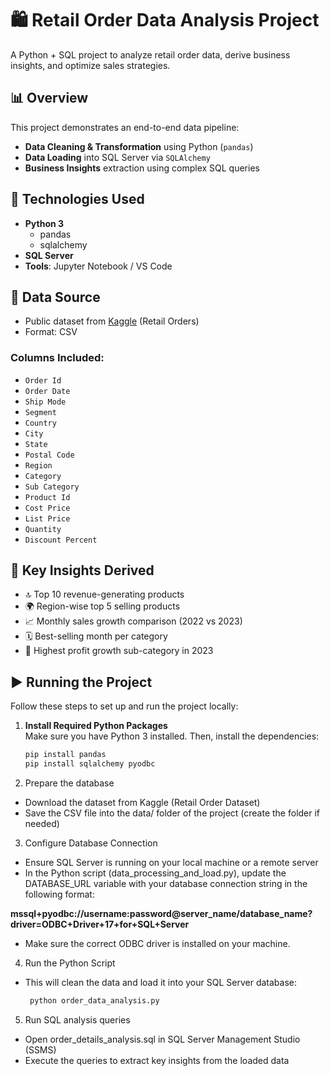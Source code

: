 # 🛍️ Retail Order Data Analysis Project

A Python + SQL project to analyze retail order data, derive business insights, and optimize sales strategies.

## 📊 Overview

This project demonstrates an end-to-end data pipeline:  
- **Data Cleaning & Transformation** using Python (`pandas`)
- **Data Loading** into SQL Server via `SQLAlchemy`
- **Business Insights** extraction using complex SQL queries

## 🧰 Technologies Used

- **Python 3**
  - pandas
  - sqlalchemy
- **SQL Server**
- **Tools**: Jupyter Notebook / VS Code

## 📁 Data Source

- Public dataset from [Kaggle](https://www.kaggle.com/datasets/ankitbansal06/retail-orders) (Retail Orders)
- Format: CSV

### Columns Included:
- `Order Id`  
- `Order Date`  
- `Ship Mode`  
- `Segment`  
- `Country`  
- `City`  
- `State`  
- `Postal Code`  
- `Region`  
- `Category`  
- `Sub Category`  
- `Product Id`  
- `Cost Price`  
- `List Price`  
- `Quantity`  
- `Discount Percent`

## 📌 Key Insights Derived

- 🔝 Top 10 revenue-generating products  
- 🌍 Region-wise top 5 selling products  
- 📈 Monthly sales growth comparison (2022 vs 2023)  
- 🗓️ Best-selling month per category  
- 💸 Highest profit growth sub-category in 2023  

## ▶️ Running the Project

Follow these steps to set up and run the project locally:

1. **Install Required Python Packages**  
   Make sure you have Python 3 installed. Then, install the dependencies:
   ```bash
   pip install pandas 
   pip install sqlalchemy pyodbc
   ```
   
2. Prepare the database
- Download the dataset from Kaggle (Retail Order Dataset)
- Save the CSV file into the data/ folder of the project (create the folder if needed)

3. Configure Database Connection
- Ensure SQL Server is running on your local machine or a remote server
- In the Python script (data_processing_and_load.py), update the DATABASE_URL variable with your database connection string in the following format:

 **mssql+pyodbc://username:password@server_name/database_name?driver=ODBC+Driver+17+for+SQL+Server**

- Make sure the correct ODBC driver is installed on your machine.

4. Run the Python Script
- This will clean the data and load it into your SQL Server database:
   ```bash
	python order_data_analysis.py
   ```
5. Run SQL analysis queries
- Open order_details_analysis.sql in SQL Server Management Studio (SSMS)
- Execute the queries to extract key insights from the loaded data


